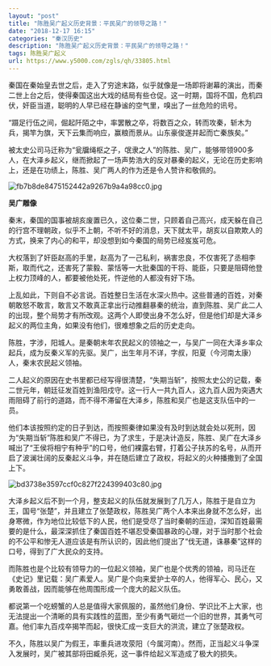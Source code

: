 ```yaml
---
layout: "post"
title: "陈胜吴广起义历史背景：平民吴广的领导之路！"
date: "2018-12-17 16:15"
categories: "秦汉历史"
description: "陈胜吴广起义历史背景：平民吴广的领导之路！"
tags: 陈胜吴广起义
url: https://www.y5000.com/zgls/qh/33805.html
---
```






秦国在秦始皇去世之后，走入了穷途末路，似乎就像是一场即将谢幕的演出，而秦二世上台之后，使得秦国这出大戏的结局有些仓促。这一时期，国将不国，危机四伏，奸臣当道，聪明的人早已经在静谧的空气里，嗅出了一丝危险的讯号。

“蹑足行伍之间，倔起阡陌之中，率罢散之卒，将数百之众，转而攻秦，斩木为兵，揭竿为旗，天下云集而响应，赢粮而景从。山东豪俊遂并起而亡秦族矣。”

被太史公司马迁称为“瓮牖绳枢之子，氓隶之人”的陈胜、吴广，能够带领900多人，在大泽乡起义，继而掀起了一场声势浩大的反对暴秦的起义，无论在历史影响上，还是在功绩上，陈胜、吴广两人的作为还是令人赞许和敬佩的。

![fb7b8de8475152442a9267b9a4a98cc0.jpg](https://img.y5000.com/uploads/allimg/180929/fb7b8de8475152442a9267b9a4a98cc0.jpg)

 **吴广雕像**

秦末，秦国的国事被胡亥废置已久，这位秦二世，只顾着自己高兴，成天躲在自己的行宫不理朝政，似乎不上朝，不听不好的消息，天下就太平，胡亥以自欺欺人的方式，换来了内心的和平，却没想到如今秦国的局势已经岌岌可危。

大权落到了奸臣赵高的手里，赵高为了一己私利，祸害忠良，不仅害死了丞相李斯，取而代之，还害死了蒙毅、蒙恬等一大批秦国的干将、能臣，只要是阻碍他登上权力顶峰的人，都要被他处死，忤逆他的人都没有好下场。

上乱如此，下则自不必言说。百姓整日生活在水深火热中。这些普通的百姓，对秦朝敢怒不敢言，敢言又不敢真正拿出行动推翻暴秦的统治，直到陈胜、吴广此二人的出现，整个局势才有所改观。这两个人即使出身不怎么好，但是他们却是大泽乡起义的两位主角，如果没有他们，很难想象之后的历史走向。

陈胜，字涉，阳城人。是秦朝末年农民起义的领袖之一，与吴广一同在大泽乡率众起兵，成为反秦义军的先驱。吴广，出生年月不详，字叔，阳夏（今河南太康）人，秦末农民起义领袖。

二人起义的原因在史书里都已经写得很清楚，“失期当斩”，按照太史公的记载，秦二世元年，朝廷征发百姓到渔阳戍守。这一行人一共九百人，这九百人因为突遇大雨阻碍了前行的道路，而不得不滞留在大泽乡，陈胜和吴广也是这支队伍中的一员。

他们本该按照约定的日子到达，而按照秦律如果没有及时到达就会处以死刑，因为“失期当斩”陈胜和吴广不得已，为了求生，于是决计造反，陈胜、吴广在大泽乡喊出了“王侯将相宁有种乎”的口号，他们裸露右臂，打着公子扶苏的名号，从而开启了波澜壮阔的反秦起义斗争，并在随后建立了政权，将起义的火种播撒到了全国上下。

![bd3738e3597ccf0c827f224399403c80.jpg](https://img.y5000.com/uploads/allimg/180929/bd3738e3597ccf0c827f224399403c80.jpg)

大泽乡起义后不到一个月，整支起义的队伍就发展到了几万人，陈胜于是自立为王，国号“张楚”，并且建立了张楚政权，陈胜吴广两个人本来出身就不怎么好，出身寒微，作为地位比较低下的人民，他们是受尽了当时秦朝的压迫，深知百姓最需要的是什么，最深深抓住了秦国百姓不堪忍受秦国暴政的心理，对于当时那个社会的不公平和惨无人道应该是有所认识的，因此他们提出了“伐无道，诛暴秦”这样的口号，得到了广大民众的支持。

而陈胜也是个比较有领导力的一位起义领袖，吴广也是个优秀的领袖，司马迁在《史记》里记载：吴广素爱人。吴广是个向来爱护士卒的人，他得军心、民心，又勇敢善战，因而能够在他周围形成一个庞大的起义队伍。

都说第一个吃螃蟹的人总是值得大家佩服的，虽然他们身份、学识比不上大家，也无法提出一个清晰的具有实践性的蓝图，至少有勇气砸烂一个旧的世界，其勇气可嘉。他们率九百戍卒揭竿而起，很快汇成一支巨大的洪流，建立了张楚政权。

不久，陈胜以吴广为假王，率重兵进攻荥阳（今属河南）。然而，正当起义斗争深入发展时，吴广被其部将田臧杀死，这一事件给起义军造成了极大的损失。

